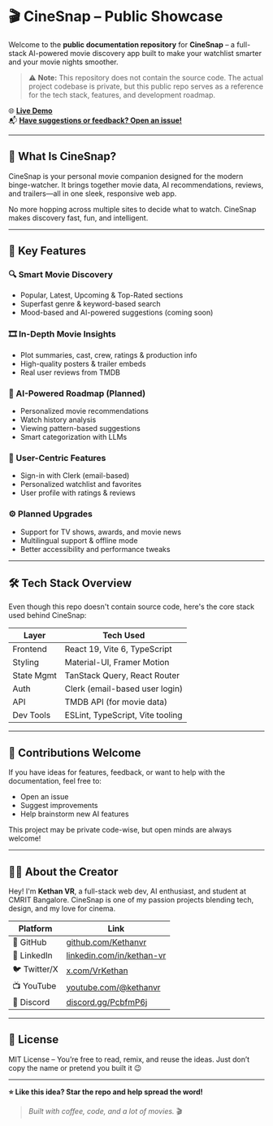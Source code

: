 # 🎬 CineSnap – Public Showcase

Welcome to the **public documentation repository** for **CineSnap** – a full-stack AI-powered movie discovery app built to make your watchlist smarter and your movie nights smoother.

> ⚠️ **Note:** This repository does not contain the source code. The actual project codebase is private, but this public repo serves as a reference for the tech stack, features, and development roadmap.

🌐 **[Live Demo](https://cinesnap.kethanvr.me)**  
📬 **[Have suggestions or feedback? Open an issue!](https://github.com/Kethanvr/CineSnap-about/issues)**  

---

## 🎯 What Is CineSnap?

CineSnap is your personal movie companion designed for the modern binge-watcher. It brings together movie data, AI recommendations, reviews, and trailers—all in one sleek, responsive web app.

No more hopping across multiple sites to decide what to watch. CineSnap makes discovery fast, fun, and intelligent.

---

## 🧩 Key Features

### 🔍 Smart Movie Discovery

- Popular, Latest, Upcoming & Top-Rated sections
- Superfast genre & keyword-based search
- Mood-based and AI-powered suggestions (coming soon)

### 🎞️ In-Depth Movie Insights

- Plot summaries, cast, crew, ratings & production info
- High-quality posters & trailer embeds
- Real user reviews from TMDB

### 🧠 AI-Powered Roadmap (Planned)

- Personalized movie recommendations
- Watch history analysis
- Viewing pattern-based suggestions
- Smart categorization with LLMs

### 👤 User-Centric Features

- Sign-in with Clerk (email-based)
- Personalized watchlist and favorites
- User profile with ratings & reviews

### ⚙️ Planned Upgrades

- Support for TV shows, awards, and movie news
- Multilingual support & offline mode
- Better accessibility and performance tweaks

---

## 🛠️ Tech Stack Overview

Even though this repo doesn't contain source code, here's the core stack used behind CineSnap:

| Layer        | Tech Used                          |
|--------------|------------------------------------|
| Frontend     | React 19, Vite 6, TypeScript       |
| Styling      | Material-UI, Framer Motion         |
| State Mgmt   | TanStack Query, React Router       |
| Auth         | Clerk (email-based user login)     |
| API          | TMDB API (for movie data)          |
| Dev Tools    | ESLint, TypeScript, Vite tooling   |

---

## 🤝 Contributions Welcome

If you have ideas for features, feedback, or want to help with the documentation, feel free to:

- Open an issue
- Suggest improvements
- Help brainstorm new AI features

This project may be private code-wise, but open minds are always welcome!

---



## 🧑‍💻 About the Creator

Hey! I'm **Kethan VR**, a full-stack web dev, AI enthusiast, and student at CMRIT Bangalore. CineSnap is one of my passion projects blending tech, design, and my love for cinema.

| Platform       | Link                                                                 |
|----------------|----------------------------------------------------------------------|
| 🔗 GitHub      | [github.com/Kethanvr](https://github.com/Kethanvr)                   |
| 💼 LinkedIn    | [linkedin.com/in/kethan-vr](https://linkedin.com/in/kethan-vr-433ab532b/) |
| 🐦 Twitter/X   | [x.com/VrKethan](https://x.com/kethan_vr)                             |
| 📺 YouTube     | [youtube.com/@kethanvr](https://www.youtube.com/@kethanvr)           |
| 💬 Discord     | [discord.gg/PcbfmP6j](https://discord.gg/PcbfmP6j)                   |

---

## 📘 License

MIT License – You’re free to read, remix, and reuse the ideas. Just don’t copy the name or pretend you built it 😉

---

**⭐ Like this idea? Star the repo and help spread the word!**

> _Built with coffee, code, and a lot of movies._ 🎬
